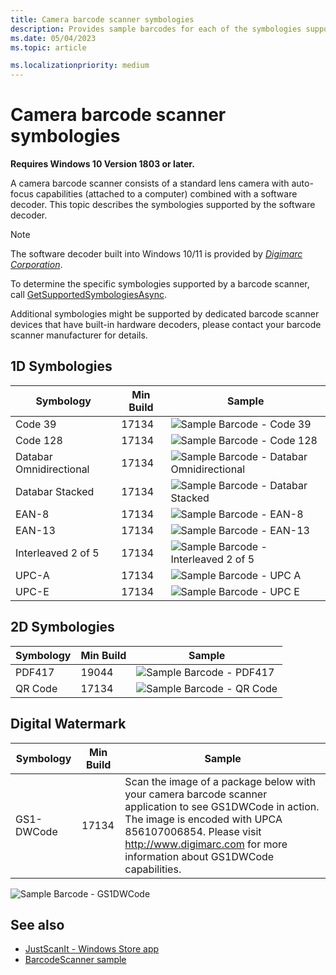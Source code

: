 ```yaml
---
title: Camera barcode scanner symbologies
description: Provides sample barcodes for each of the symbologies supported by the software barcode decoder that ships with Windows 10 Version 1803 or later.
ms.date: 05/04/2023
ms.topic: article

ms.localizationpriority: medium
---
```


# Camera barcode scanner symbologies

**Requires Windows 10 Version 1803 or later.**

A camera barcode scanner consists of a standard lens camera with auto-focus capabilities (attached to a computer) combined with a software decoder. This topic describes the symbologies supported by the software decoder.

> [!NOTE]
> The software decoder built into Windows 10/11 is provided by [*Digimarc Corporation*](https://www.digimarc.com/).

To determine the specific symbologies supported by a barcode scanner, call [GetSupportedSymbologiesAsync](/uwp/api/windows.devices.pointofservice.barcodescanner.getsupportedsymbologiesasync).

Additional symbologies might be supported by dedicated barcode scanner devices that have built-in hardware decoders, please contact your barcode scanner manufacturer for details.

## 1D Symbologies

| Symbology               |Min Build | Sample |
|-------------------------|----------|--------|
| Code 39                 | 17134  | ![Sample Barcode - Code 39](images/pos/sample-barcode-code39.png) |
| Code 128                | 17134  | ![Sample Barcode - Code 128](images/pos/sample-barcode-code128.png) |
| Databar Omnidirectional | 17134  | ![Sample Barcode - Databar Omnidirectional](images/pos/sample-barcode-databar-omnidirectional.png) |
| Databar Stacked         | 17134  | ![Sample Barcode - Databar Stacked](images/pos/sample-barcode-databar-stacked.png) | 
| EAN-8                   | 17134  | ![Sample Barcode - EAN-8](images/pos/sample-barcode-ean8.png) |
| EAN-13                  | 17134  | ![Sample Barcode - EAN-13](images/pos/sample-barcode-ean13.png) |
| Interleaved 2 of 5      | 17134  | ![Sample Barcode - Interleaved 2 of 5](images/pos/sample-barcode-interleaved-2-of-5.png) |
| UPC-A                   | 17134  | ![Sample Barcode - UPC A](images/pos/sample-barcode-upca.png) |
| UPC-E                   | 17134  | ![Sample Barcode - UPC E](images/pos/sample-barcode-upce.png) |

## 2D Symbologies

| Symbology               | Min Build | Sample |
|-------------------------|-----------|--------|
|  PDF417                 | 19044  | ![Sample Barcode - PDF417](images/pos/sample-barcode-pdf417.png)  |
|  QR Code                | 17134  | ![Sample Barcode - QR Code](images/pos/sample-barcode-qrcode.png) |

## Digital Watermark

| Symbology               | Min Build | Sample |
|-------------------------|-----------|--------|
| GS1-DWCode              | 17134  | Scan the image of a package below with your camera barcode scanner application to see GS1DWCode in action.  The image is encoded with UPCA 856107006854.  Please visit http://www.digimarc.com for more information about GS1DWCode capabilities. |

![Sample Barcode - GS1DWCode](images/pos/Rice-Box-V7.jpg)

## See also

- [JustScanIt - Windows Store app](https://aka.ms/justscanit)
- [BarcodeScanner sample](https://github.com/microsoft/Windows-universal-samples/tree/main/Samples/BarcodeScanner)
